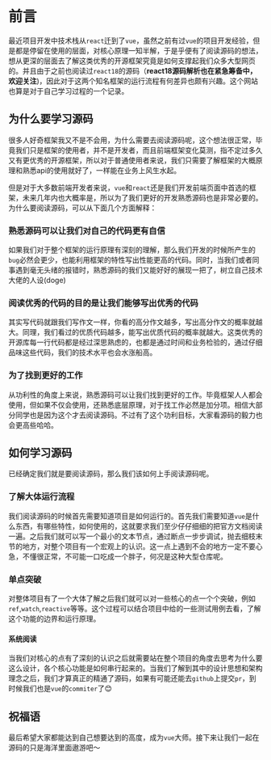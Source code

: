 # 前言
最近项目开发中技术栈从`react`迁到了`vue`，虽然之前有过`vue`的项目开发经验，但是都是停留在使用的层面，对核心原理一知半解，于是乎便有了阅读源码的想法，想从更深的层面去了解这类优秀的开源框架究竟是如何支撑起我们众多大型网页的。并且由于之前也阅读过`react18`的源码（**react18源码解析也在紧急筹备中，欢迎关注**)，因此对于这两个知名框架的运行流程有何差异也颇有兴趣。这个网站也算是对于自己学习过程的一个记录。

## 为什么要学习源码

很多人好奇框架我又不是不会用，为什么需要去阅读源码呢，这个想法很正常，毕竟我们只是框架的使用者，并不是开发者，而且前端框架变化莫测，指不定过多久又有更优秀的开源框架，所以对于普通使用者来说，我们只需要了解框架的大概原理和熟悉api的使用就好了，一样能在业务上风生水起。

但是对于大多数前端开发者来说，`vue`和`react`还是我们开发前端页面中首选的框架，未来几年内也大概率是，所以为了我们更好的开发熟悉源码也是非常必要的。为什么要阅读源码，可以从下面几个方面解释：

### 熟悉源码可以让我们对自己的代码更有自信

如果我们对于整个框架的运行原理有深刻的理解，那么我们开发的时候所产生的`bug`必然会更少，也能利用框架的特性写出性能更高的代码。同时，当我们或者同事遇到毫无头绪的报错时，熟悉源码的我们又能好好的展现一把了，树立自己技术大佬的人设(doge)

### 阅读优秀的代码的目的是让我们能够写出优秀的代码

其实写代码就跟我们写作文一样，你看的高分作文越多，写出高分作文的概率就越大。同理，我们看过的优质代码越多，能写出优质代码的概率就越大。这类优秀的开源库每一行代码都是经过深思熟虑的，也都是通过时间和业务检验的，通过仔细品味这些代码，我们的技术水平也会水涨船高。

### 为了找到更好的工作

从功利性的角度上来说，熟悉源码可以让我们找到更好的工作。毕竟框架人人都会使用，但如果不仅会使用，还熟悉底层原理，对于找工作必然是加分项。相信大部分同学也是因为这个才去阅读源码。不过有了这个功利目标，大家看源码的毅力也会更高些哈哈。

## 如何学习源码

已经确定我们就是要阅读源码，那么我们该如何上手阅读源码呢。

### 了解大体运行流程

我们阅读源码的时候首先需要知道项目是如何运行的。首先我们需要知道`vue`是什么东西，有哪些特性，如何使用的，这就要求我们至少仔仔细细的把官方文档阅读一遍。之后我们就可以写一个最小的文本节点，通过断点一步步调试，抛去细枝末节的地方，对整个项目有一个宏观上的认识。这一点上遇到不会的地方一定不要心急，不懂很正常，不可能一口吃成一个胖子，何况是这种大型仓库呢。

### 单点突破

对整体项目有了一个大体了解之后我们就可以对一些核心的点一个个突破，例如`ref`,`watch`,`reactive`等等。这个过程可以结合项目中给的一些测试用例去看，了解这个功能的边界和运行原理。

#### 系统阅读

当我们对核心的点有了深刻的认识之后就需要站在整个项目的角度去思考为什么要这么设计，各个核心功能是如何串行起来的。当我们了解到其中的设计思想和架构理念之后，我们才算真正的精通了源码，如果有可能还能去`github`上提交`pr`，到时候我们也是`vue`的`commiter`了😊

## 祝福语

最后希望大家都能达到自己想要达到的高度，成为`vue`大师。接下来让我们一起在源码的只是海洋里面遨游吧～

